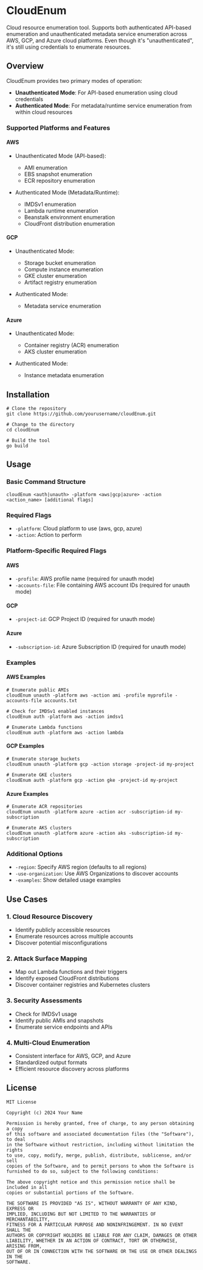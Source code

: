 # CloudEnum

Cloud resource enumeration tool. Supports both authenticated API-based enumeration and unauthenticated metadata service enumeration across AWS, GCP, and Azure cloud platforms. Even though it's "unauthenticated", it's still using credentials to enumerate resources.

## Overview

CloudEnum provides two primary modes of operation:
- **Unauthenticated Mode**: For API-based enumeration using cloud credentials
- **Authenticated Mode**: For metadata/runtime service enumeration from within cloud resources

### Supported Platforms and Features

#### AWS
- Unauthenticated Mode (API-based):
  - AMI enumeration
  - EBS snapshot enumeration
  - ECR repository enumeration

- Authenticated Mode (Metadata/Runtime):
  - IMDSv1 enumeration
  - Lambda runtime enumeration
  - Beanstalk environment enumeration
  - CloudFront distribution enumeration

#### GCP
- Unauthenticated Mode:
  - Storage bucket enumeration
  - Compute instance enumeration
  - GKE cluster enumeration
  - Artifact registry enumeration

- Authenticated Mode:
  - Metadata service enumeration

#### Azure
- Unauthenticated Mode:
  - Container registry (ACR) enumeration
  - AKS cluster enumeration

- Authenticated Mode:
  - Instance metadata enumeration

## Installation

```
# Clone the repository
git clone https://github.com/yourusername/cloudEnum.git

# Change to the directory
cd cloudEnum

# Build the tool
go build
```

## Usage

### Basic Command Structure
```
cloudEnum <auth|unauth> -platform <aws|gcp|azure> -action <action_name> [additional flags]
```

### Required Flags
- `-platform`: Cloud platform to use (aws, gcp, azure)
- `-action`: Action to perform

### Platform-Specific Required Flags
#### AWS
- `-profile`: AWS profile name (required for unauth mode)
- `-accounts-file`: File containing AWS account IDs (required for unauth mode)

#### GCP
- `-project-id`: GCP Project ID (required for unauth mode)

#### Azure
- `-subscription-id`: Azure Subscription ID (required for unauth mode)

### Examples

#### AWS Examples
```
# Enumerate public AMIs
cloudEnum unauth -platform aws -action ami -profile myprofile -accounts-file accounts.txt

# Check for IMDSv1 enabled instances
cloudEnum auth -platform aws -action imdsv1

# Enumerate Lambda functions
cloudEnum auth -platform aws -action lambda
```

#### GCP Examples
```
# Enumerate storage buckets
cloudEnum unauth -platform gcp -action storage -project-id my-project

# Enumerate GKE clusters
cloudEnum auth -platform gcp -action gke -project-id my-project
```

#### Azure Examples
```
# Enumerate ACR repositories
cloudEnum unauth -platform azure -action acr -subscription-id my-subscription

# Enumerate AKS clusters
cloudEnum unauth -platform azure -action aks -subscription-id my-subscription
```

### Additional Options
- `-region`: Specify AWS region (defaults to all regions)
- `-use-organization`: Use AWS Organizations to discover accounts
- `-examples`: Show detailed usage examples

## Use Cases

### 1. Cloud Resource Discovery
- Identify publicly accessible resources
- Enumerate resources across multiple accounts
- Discover potential misconfigurations

### 2. Attack Surface Mapping
- Map out Lambda functions and their triggers
- Identify exposed CloudFront distributions
- Discover container registries and Kubernetes clusters

### 3. Security Assessments
- Check for IMDSv1 usage
- Identify public AMIs and snapshots
- Enumerate service endpoints and APIs

### 4. Multi-Cloud Enumeration
- Consistent interface for AWS, GCP, and Azure
- Standardized output formats
- Efficient resource discovery across platforms


## License
```
MIT License

Copyright (c) 2024 Your Name

Permission is hereby granted, free of charge, to any person obtaining a copy
of this software and associated documentation files (the "Software"), to deal
in the Software without restriction, including without limitation the rights
to use, copy, modify, merge, publish, distribute, sublicense, and/or sell
copies of the Software, and to permit persons to whom the Software is
furnished to do so, subject to the following conditions:

The above copyright notice and this permission notice shall be included in all
copies or substantial portions of the Software.

THE SOFTWARE IS PROVIDED "AS IS", WITHOUT WARRANTY OF ANY KIND, EXPRESS OR
IMPLIED, INCLUDING BUT NOT LIMITED TO THE WARRANTIES OF MERCHANTABILITY,
FITNESS FOR A PARTICULAR PURPOSE AND NONINFRINGEMENT. IN NO EVENT SHALL THE
AUTHORS OR COPYRIGHT HOLDERS BE LIABLE FOR ANY CLAIM, DAMAGES OR OTHER
LIABILITY, WHETHER IN AN ACTION OF CONTRACT, TORT OR OTHERWISE, ARISING FROM,
OUT OF OR IN CONNECTION WITH THE SOFTWARE OR THE USE OR OTHER DEALINGS IN THE
SOFTWARE.
```
